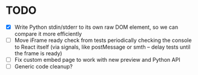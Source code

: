 # TODO

- [x] Write Python stdin/stderr to its own raw DOM element, so we can compare it more efficiently
- [ ] Move iFrame ready check from tests periodically checking the console to React itself (via signals, like postMessage or smth – delay tests until the frame is ready)
- [ ] Fix custom embed page to work with new preview and Python API
- [ ] Generic code cleanup?
